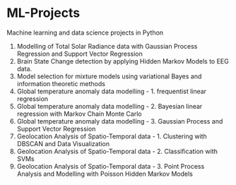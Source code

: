# ML-Projects
Machine learning and data science projects in Python
1. Modelling of Total Solar Radiance data with Gaussian Process Regression and Support Vector Regression
2. Brain State Change detection by applying Hidden Markov Models to EEG data.
3. Model selection for mixture models using variational Bayes and information theoretic methods
4. Global temperature anomaly data modelling - 1. frequentist linear regression
5. Global temperature anomaly data modelling - 2. Bayesian linear regression with Markov Chain Monte Carlo
6. Global temperature anomaly data modelling - 3. Gaussian Process and Support Vector Regression
7. Geolocation Analysis of Spatio-Temporal data - 1. Clustering with DBSCAN and Data Visualization
8. Geolocation Analysis of Spatio-Temporal data - 2. Classification with SVMs
9. Geolocation Analysis of Spatio-Temporal data - 3. Point Process Analysis and Modelling with Poisson Hidden Markov Models
